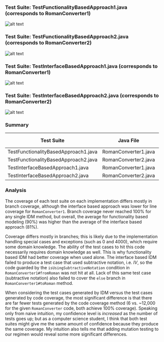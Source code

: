 ### Test Suite: TestFunctionalityBasedApproach1.java (corresponds to RomanConverter1)
![alt text](https://github.com/nmancus1/CISC615_proj1/blob/master/img/FunctionalityBasedApproach1.png?raw=true)

### Test Suite: TestFunctionalityBasedApproach2.java (corresponds to RomanConverter2)
![alt text](https://github.com/nmancus1/CISC615_proj1/blob/master/img/TestFunctionalityBasedApproach2.png?raw=true)

### Test Suite: TestInterfaceBasedApproach1.java (corresponds to RomanConverter1)
![alt text](https://github.com/nmancus1/CISC615_proj1/blob/master/img/TestInterfaceBasedApproach1.png?raw=true)

### Test Suite: TestInterfaceBasedApproach2.java (corresponds to RomanConverter2)
![alt text](https://github.com/nmancus1/CISC615_proj1/blob/master/img/TestInterfaceBasedApproach2.png?raw=true)

### Summary
| Test Suite                           | Java File            | Line Coverage | Branch Coverage |   |
|--------------------------------------|----------------------|---------------|-----------------|---|
| TestFunctionalityBasedApproach1.java | RomanConverter1.java | 100%          | 95%             |   |
| TestFunctionalityBasedApproach2.java | RomanConverter2.java | 100%          | 85%             |   |
| TestInterfaceBasedApproach1.java     | RomanConverter1.java | 71%           | 77%             |   |
| TestInterfaceBasedApproach2.java     | RomanConverter2.java | 100%          | 85%             |   |

### Analysis

The coverage of each test suite on each implementation differs mostly in branch coverage, although
the interface based approach was lower for line coverage for `RomanConverter1`. Branch coverage
never reached 100% for any single IDM method, but overall, the average for functionality based
modeling (90%) was higher than the average of the interface based approach (81%).

Coverage differs mostly in branches; this is likely due to the implementation handling
special cases and exceptions (such as 0 and 4000), which require some domain knowledge.
The ability of the test cases to hit this code necessarily requires domain knowledge as well.
This is why functionality based IDM had better coverage when used alone. The interface
based IDM failed to produce a test case that used subtractive notation, i.e. *IV*, so the
code guarded by the `isUsingSubtractiveNotation` condition in `RomanConverter1#fromRoman`
was not hit at all. Lack of this same test case (subtractive notation) also failed to cover
the `else` branch in `RomanConverter1#toRoman` method.

When considering the test cases generated by IDM versus the test cases generated by code
coverage, the most significant difference is that there are far fewer tests generated by
the code coverage method (6 vs. ~12,000 for the given `RomanConverter` code, both achieve
100% coverage). Speaking only from naive intuition, my confidence level is *increased* 
as the number of tests goes up; but as a computer science student, I think that both test
suites might give me the same amount of confidence because they produce the same coverage. My 
intuition also tells me that adding mutation testing to our regimen would reveal some 
more significant differences.
